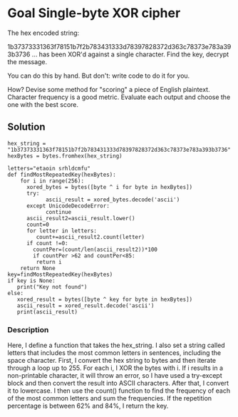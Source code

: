 # Goal Single-byte XOR cipher
The hex encoded string:

1b37373331363f78151b7f2b783431333d78397828372d363c78373e783a393b3736
... has been XOR'd against a single character. Find the key, decrypt the message.

You can do this by hand. But don't: write code to do it for you.

How? Devise some method for "scoring" a piece of English plaintext. Character frequency is a good metric. Evaluate each output and choose the one with the best score.

## Solution
```
hex_string = "1b37373331363f78151b7f2b783431333d78397828372d363c78373e783a393b3736"
hexBytes = bytes.fromhex(hex_string)

letters="etaoin srhldcmfu"
def findMostRepeatedKey(hexBytes):
    for i in range(256):
      xored_bytes = bytes([byte ^ i for byte in hexBytes])
      try:
            ascii_result = xored_bytes.decode('ascii')  
      except UnicodeDecodeError:
            continue 
      ascii_result2=ascii_result.lower()
      count=0
      for letter in letters:
         count+=ascii_result2.count(letter)
      if count !=0:
        countPer=(count/len(ascii_result2))*100
        if countPer >62 and countPer<85:
         return i
    return None
key=findMostRepeatedKey(hexBytes)
if key is None:
   print("Key not found")
else:
   xored_result = bytes([byte ^ key for byte in hexBytes])
   ascii_result = xored_result.decode('ascii')
   print(ascii_result)

```
### Description
Here, I define a function that takes the hex_string. I also set a string called letters that includes the most common letters in sentences, including the space character. First, I convert the hex string to bytes and then iterate through a loop up to 255. For each i, I XOR the bytes with i. If i results in a non-printable character, it will throw an error, so I have used a try-except block and then convert the result into ASCII characters. After that, I convert it to lowercase. I then use the count() function to find the frequency of each of the most common letters and sum the frequencies. If the repetition percentage is between 62% and 84%, I return the key.